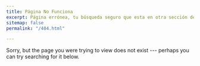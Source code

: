```yaml
---
title: Página No Funciona
excerpt: Página errónea, tu búsqueda seguro que esta en otra sección de Ciberninjas.
sitemap: false
permalink: "/404.html"

---
```

Sorry, but the page you were trying to view does not exist --- perhaps you can try searching for it below.

<script>
var GOOG_FIXURL_LANG = 'es';
var GOOG_FIXURL_SITE = '{{ site.url }}'
</script>
<script src="https://linkhelp.clients.google.com/tbproxy/lh/wm/fixurl.js">
</script>